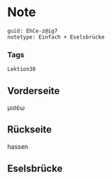 # Note
```
guid: EhCe-z@ig7
notetype: Einfach + Eselsbrücke
```

### Tags
```
Lektion30
```

## Vorderseite
μισέω

## Rückseite
hassen

## Eselsbrücke

